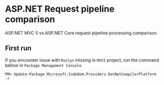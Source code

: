 # ASP.NET Request pipeline comparison
ASP.NET MVC 5 vs ASP.NET Core request pipeline processing comparison.

## First run
If you encounter issue with `Roslyn` missing in `MVC5` project, run the command bellow in `Package Management Console`.

```
PM> Update-Package Microsoft.CodeDom.Providers.DotNetCompilerPlatform -r
```
